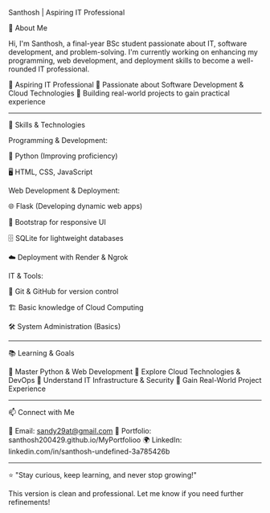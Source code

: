 Santhosh | Aspiring IT Professional


👋 About Me

Hi, I'm Santhosh, a final-year BSc student passionate about IT, software development, and problem-solving. I'm currently working on enhancing my programming, web development, and deployment skills to become a well-rounded IT professional.

🔹 Aspiring IT Professional
🔹 Passionate about Software Development & Cloud Technologies
🔹 Building real-world projects to gain practical experience


---

🚀 Skills & Technologies

Programming & Development:

🐍 Python (Improving proficiency)

🖥️ HTML, CSS, JavaScript


Web Development & Deployment:

🌐 Flask (Developing dynamic web apps)

🎨 Bootstrap for responsive UI

🗄️ SQLite for lightweight databases

☁️ Deployment with Render & Ngrok


IT & Tools:

🔄 Git & GitHub for version control

🏗️ Basic knowledge of Cloud Computing

🛠️ System Administration (Basics)



---

📚 Learning & Goals

🔸 Master Python & Web Development
🔸 Explore Cloud Technologies & DevOps
🔸 Understand IT Infrastructure & Security
🔸 Gain Real-World Project Experience


---

📫 Connect with Me

📩 Email: sandy29at@gmail.com
🔗 Portfolio: santhosh200429.github.io/MyPortfolioo
🌍 LinkedIn: linkedin.com/in/santhosh-undefined-3a785426b


---

⭐ "Stay curious, keep learning, and never stop growing!"

This version is clean and professional. Let me know if you need further refinements!


